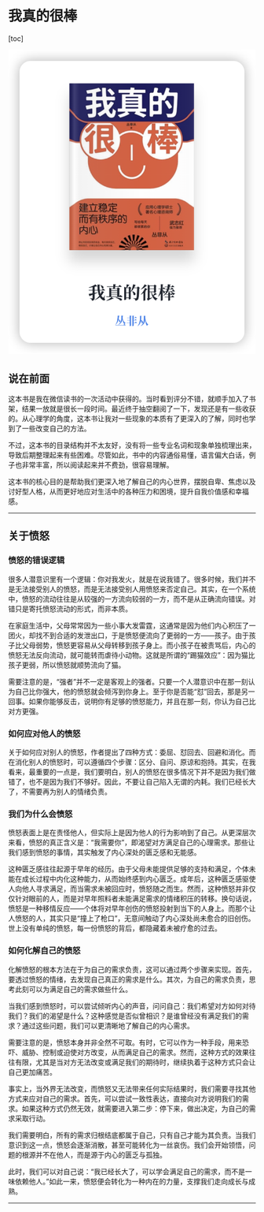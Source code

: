 # 我真的很棒

[toc]

![image-20250122151401709](pic/image-20250122151401709.png)



## 说在前面

这本书是我在微信读书的一次活动中获得的。当时看到评分不错，就顺手加入了书架，结果一放就是很长一段时间。最近终于抽空翻阅了一下，发现还是有一些收获的。从心理学的角度，这本书让我对一些现象的本质有了更深入的了解，同时也学到了一些改变自己的方法。

不过，这本书的目录结构并不太友好，没有将一些专业名词和现象单独梳理出来，导致后期整理起来有些困难。尽管如此，书中的内容通俗易懂，语言偏大白话，例子也非常丰富，所以阅读起来并不费劲，很容易理解。

这本书的核心目的是帮助我们更深入地了解自己的内心世界，摆脱自卑、焦虑以及讨好型人格，从而更好地应对生活中的各种压力和困境，提升自我价值感和幸福感。

---

## 关于愤怒

### 愤怒的错误逻辑

很多人潜意识里有一个逻辑：你对我发火，就是在说我错了。很多时候，我们并不是无法接受别人的愤怒，而是无法接受别人用愤怒来否定自己。其实，在一个系统中，愤怒的流动往往是从较强的一方流向较弱的一方，而不是从正确流向错误。对错只是寄托愤怒流动的形式，而非本质。

在家庭生活中，父母常常因为一些小事大发雷霆，这通常是因为他们内心积压了一团火，却找不到合适的发泄出口，于是愤怒便流向了更弱的一方——孩子。由于孩子比父母弱势，愤怒更容易从父母转移到孩子身上。而小孩子在被责骂后，内心的愤怒无法反向流动，就可能转而虐待小动物。这就是所谓的“踢猫效应”：因为猫比孩子更弱，所以愤怒就顺势流向了猫。

需要注意的是，“强者”并不一定是客观上的强者。只要一个人潜意识中在那一刻认为自己比你强大，他的愤怒就会倾泻到你身上。至于你是否能“怼”回去，那是另一回事。如果你能够反击，说明你有足够的愤怒能力，并且在那一刻，你认为自己比对方更强。

### 如何应对他人的愤怒

关于如何应对别人的愤怒，作者提出了四种方式：委屈、怼回去、回避和消化。而在消化别人的愤怒时，可以遵循四个步骤：区分、自问、原谅和抱持。其实，在我看来，最重要的一点是，我们要明白，别人的愤怒在很多情况下并不是因为我们做错了，也不是因为我们不够好。因此，不要让自己陷入无谓的内耗。我们已经长大了，不需要再为别人的情绪负责。

### 我们为什么会愤怒

愤怒表面上是在责怪他人，但实际上是因为他人的行为影响到了自己。从更深层次来看，愤怒的真正含义是：“我需要你”，即渴望对方满足自己的心理需求。那些让我们感到愤怒的事情，其实触发了内心深处的匮乏感和无能感。

这种匮乏感往往起源于早年的经历。由于父母未能提供足够的支持和满足，个体未能在成长过程中内化这种能力，从而始终感到内心匮乏。成年后，这种匮乏感驱使人向他人寻求满足，而当需求未被回应时，愤怒随之而生。然而，这种愤怒并非仅仅针对眼前的人，而是对早年照料者未能满足需求的情绪积压的转移。换句话说，愤怒是一种移情反应——个体将对早年创伤的愤怒投射到当下的人身上。而那个让人愤怒的人，其实只是“撞上了枪口”，无意间触动了内心深处尚未愈合的旧创伤。世上没有单纯的愤怒，每一份愤怒的背后，都隐藏着未被疗愈的过去。

### 如何化解自己的愤怒

化解愤怒的根本方法在于为自己的需求负责，这可以通过两个步骤来实现。首先，要透过愤怒的情绪，去发现自己真正的需求是什么。其次，为自己的需求负责，思考此刻可以为满足自己的需求做些什么。

当我们感到愤怒时，可以尝试倾听内心的声音，问问自己：我们希望对方如何对待我们？我们的渴望是什么？这种感觉是否似曾相识？是谁曾经没有满足我们的需求？通过这些问题，我们可以更清晰地了解自己的内心需求。

需要注意的是，愤怒本身并非全然不可取。有时，它可以作为一种手段，用来恐吓、威胁、控制或迫使对方改变，从而满足自己的需求。然而，这种方式的效果往往有限，尤其是当对方无法改变或满足我们的期待时，继续执着于这种方式只会让自己更加痛苦。

事实上，当外界无法改变，而愤怒又无法带来任何实际结果时，我们需要寻找其他方式来应对自己的需求。首先，可以尝试一致性表达，直接向对方说明我们的需求。如果这种方式仍然无效，就需要进入第二步：停下来，做出决定，为自己的需求采取行动。

我们需要明白，所有的需求归根结底都属于自己，只有自己才能为其负责。当我们意识到这一点，愤怒会逐渐消散，甚至可能转化为一丝哀伤。我们会开始领悟，问题的根源并不在他人，而是源于内心的匮乏与孤独。

此时，我们可以对自己说：“我已经长大了，可以学会满足自己的需求，而不是一味依赖他人。”如此一来，愤怒便会转化为一种内在的力量，支撑我们走向成长与成熟。



---












